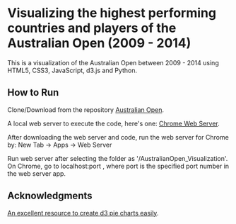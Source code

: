# Visualizing the highest performing countries and players of the Australian Open (2009 - 2014)

This is a visualization of the Australian Open between 2009 - 2014 using HTML5, CSS3, JavaScript, d3.js and Python.

## How to Run

Clone/Download from the repository [Australian Open](https://github.com/melvinabraham/AustralianOpen_Visualization).

A local web server to execute the code, here's one: [Chrome Web Server](https://chrome.google.com/webstore/detail/web-server-for-chrome/ofhbbkphhbklhfoeikjpcbhemlocgigb?hl=en).

After downloading the web server and code, run the web server for Chrome by: New Tab -> Apps -> Web Server

Run web server after selecting the folder as '/AustralianOpen_Visualization'. 
On Chrome, go to localhost:port , where port is the specified port number in the web server app.

## Acknowledgments

[An excellent resource to create d3 pie charts easily](http://d3pie.org/).

